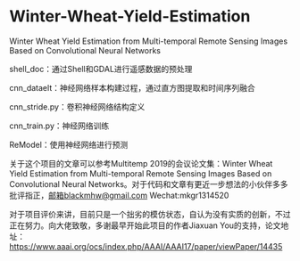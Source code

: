 # Winter-Wheat-Yield-Estimation
Winter Wheat Yield Estimation from Multi-temporal Remote Sensing Images Based on Convolutional Neural Networks

shell_doc：通过Shell和GDAL进行遥感数据的预处理

cnn_dataelt：神经网络样本构建过程，通过直方图提取和时间序列融合

cnn_stride.py：卷积神经网络结构定义

cnn_train.py：神经网络训练

ReModel：使用神经网络进行预测

关于这个项目的文章可以参考Multitemp 2019的会议论文集：Winter Wheat Yield Estimation from Multi-temporal Remote Sensing Images Based on Convolutional Neural Networks。对于代码和文章有更近一步想法的小伙伴多多批评指正，邮箱blackmhw@gmail.com  Wechat:mkgr1314520

对于项目评价来讲，目前只是一个拙劣的模仿状态，自认为没有实质的创新，不过正在努力。向大佬致敬，多谢最早开始此项目的作者Jiaxuan You的支持，论文地址：https://www.aaai.org/ocs/index.php/AAAI/AAAI17/paper/viewPaper/14435

